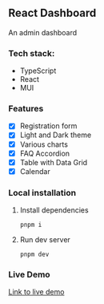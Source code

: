 ## React Dashboard

An admin dashboard

### Tech stack:

- TypeScript
- React
- MUI

### Features

- [x] Registration form
- [x] Light and Dark theme
- [x] Various charts
- [x] FAQ Accordion
- [x] Table with Data Grid
- [x] Calendar

### Local installation

1. Install dependencies

   ```
   pnpm i
   ```

2. Run dev server
   ```
   pnpm dev
   ```

### Live Demo

[Link to live demo](#)
